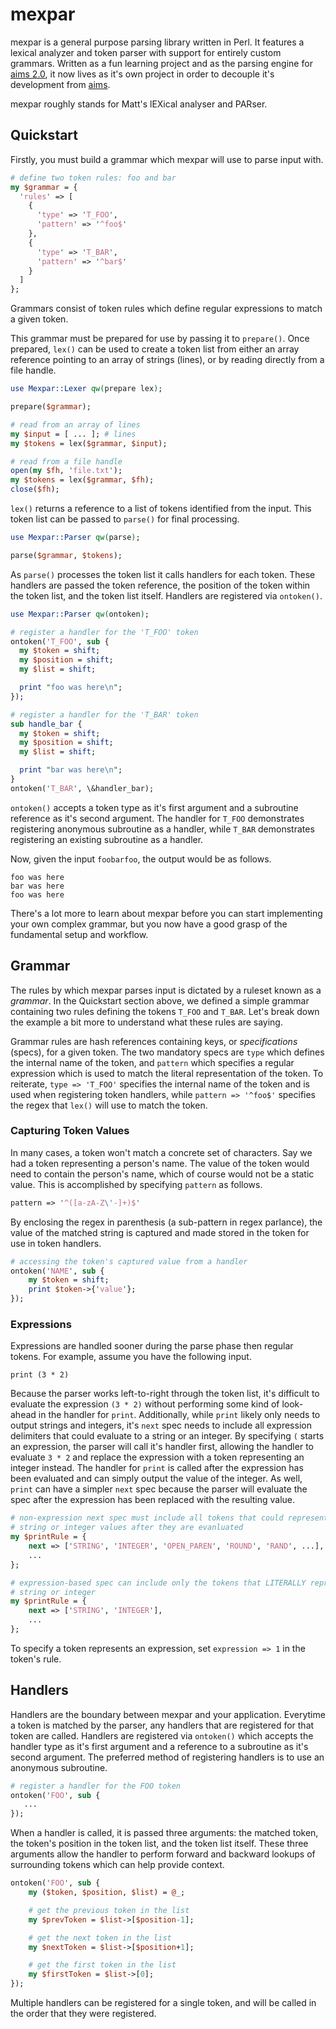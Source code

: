 mexpar
======

mexpar is a general purpose parsing library written in Perl. It features a
lexical analyzer and token parser with support for entirely custom grammars.
Written as a fun learning project and as the parsing engine for [aims 2.0][aims],
it now lives as it's own project in order to decouple it's development from
[aims][aims].

[aims]: https://bueller.ca/software/aims

mexpar roughly stands for Matt's lEXical analyser and PARser.

Quickstart
----------

Firstly, you must build a grammar which mexpar will use to parse input with.

```perl
# define two token rules: foo and bar
my $grammar = {
  'rules' => [
    {
      'type' => 'T_FOO',
      'pattern' => '^foo$'
    },
    {
      'type' => 'T_BAR',
      'pattern' => '^bar$'
    }
  ]
};
```

Grammars consist of token rules which define regular expressions to match a
given token.

This grammar must be prepared for use by passing it to `prepare()`. Once
prepared, `lex()` can be used to create a token list from either an array
reference pointing to an array of strings (lines), or by reading directly from a
file handle.

```perl
use Mexpar::Lexer qw(prepare lex);

prepare($grammar);

# read from an array of lines
my $input = [ ... ]; # lines
my $tokens = lex($grammar, $input);

# read from a file handle
open(my $fh, 'file.txt');
my $tokens = lex($grammar, $fh);
close($fh);
```

`lex()` returns a reference to a list of tokens identified from the input. This
token list can be passed to `parse()` for final processing.

```perl
use Mexpar::Parser qw(parse);

parse($grammar, $tokens);
```

As `parse()` processes the token list it calls handlers for each token. These
handlers are passed the token reference, the position of the token within the
token list, and the token list itself. Handlers are registered via `ontoken()`.

```perl
use Mexpar::Parser qw(ontoken);

# register a handler for the 'T_FOO' token
ontoken('T_FOO', sub {
  my $token = shift;
  my $position = shift;
  my $list = shift;  

  print "foo was here\n";
});

# register a handler for the 'T_BAR' token
sub handle_bar {
  my $token = shift;
  my $position = shift;
  my $list = shift;

  print "bar was here\n";
}
ontoken('T_BAR', \&handler_bar);
```

`ontoken()` accepts a token type as it's first argument and a subroutine
reference as it's second argument. The handler for `T_FOO` demonstrates
registering anonymous subroutine as a handler, while `T_BAR` demonstrates
registering an existing subroutine as a handler.

Now, given the input `foobarfoo`, the output would be as follows.

```
foo was here
bar was here
foo was here
```

There's a lot more to learn about mexpar before you can start implementing your
own complex grammar, but you now have a good grasp of the fundamental setup and
workflow.

Grammar
-------

The rules by which mexpar parses input is dictated by a ruleset known as a
*grammar*. In the Quickstart section above, we defined a simple grammar
containing two rules defining the tokens `T_FOO` and `T_BAR`. Let's break down
the example a bit more to understand what these rules are saying.

Grammar rules are hash references containing keys, or *specifications* (specs),
for a given token. The two mandatory specs are `type` which defines the internal
name of the token, and `pattern` which specifies a regular expression which is
used to match the literal representation of the token. To reiterate,
`type => 'T_FOO'` specifies the internal name of the token and is used when
registering token handlers, while `pattern => '^foo$'` specifies the regex that
`lex()` will use to match the token.

### Capturing Token Values

In many cases, a token won't match a concrete set of characters. Say we had a
token representing a person's name. The value of the token would need to contain
the person's name, which of course would not be a static value. This is
accomplished by specifying `pattern` as follows.

```perl
pattern => '^([a-zA-Z\'-]+)$'
```

By enclosing the regex in parenthesis (a sub-pattern in regex parlance), the
value of the matched string is captured and made stored in the token for use in
token handlers.

```perl
# accessing the token's captured value from a handler
ontoken('NAME', sub {
    my $token = shift;
    print $token->{'value'};
});
```

### Expressions

Expressions are handled sooner during the parse phase then regular tokens. For
example, assume you have the following input.

```
print (3 * 2)
```

Because the parser works left-to-right through the token list, it's difficult to
evaluate the expression `(3 * 2)` without performing some kind of look-ahead
in the handler for `print`. Additionally, while `print` likely only needs to
output strings and integers, it's `next` spec needs to include all expression
delimiters that could evaluate to a string or an integer. By specifying `(`
starts an expression, the parser will call it's handler first, allowing the
handler to evaluate `3 * 2` and replace the expression with a token representing
an integer instead. The handler for `print` is called after the expression has
been evaluated and can simply output the value of the integer. As well, `print`
can have a simpler `next` spec because the parser will evaluate the spec after
the expression has been replaced with the resulting value.

```perl
# non-expression next spec must include all tokens that could represents
# string or integer values after they are evanluated
my $printRule = {
    next => ['STRING', 'INTEGER', 'OPEN_PAREN', 'ROUND', 'RAND', ...],
    ...
};

# expression-based spec can include only the tokens that LITERALLY represent a
# string or integer
my $printRule = {
    next => ['STRING', 'INTEGER'],
    ...
};
```

To specify a token represents an expression, set `expression => 1` in the
token's rule.

Handlers
--------

Handlers are the boundary between mexpar and your application. Everytime a token
is matched by the parser, any handlers that are registered for that token are
called. Handlers are registered via `ontoken()` which accepts the handler type
as it's first argument and a reference to a subroutine as it's second argument.
The preferred method of registering handlers is to use an anonymous subroutine.

```perl
# register a handler for the FOO token
ontoken('FOO', sub {
   ...    
});
```

When a handler is called, it is passed three arguments: the matched token, the
token's position in the token list, and the token list itself. These three
arguments allow the handler to perform forward and backward lookups of
surrounding tokens which can help provide context.

```perl
ontoken('FOO', sub {
    my ($token, $position, $list) = @_;

    # get the previous token in the list
    my $prevToken = $list->[$position-1];

    # get the next token in the list
    my $nextToken = $list->[$position+1];

    # get the first token in the list
    my $firstToken = $list->[0];
});
```

Multiple handlers can be registered for a single token, and will be called in
the order that they were registered.
